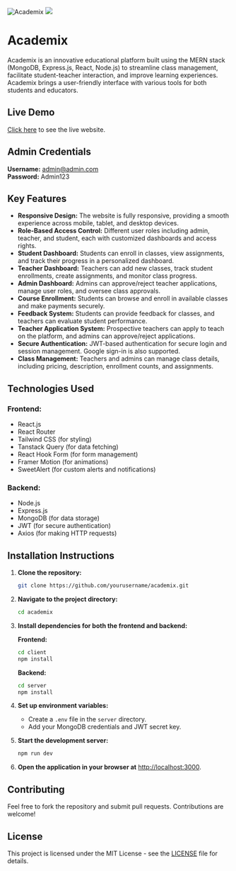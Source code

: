 ![Academix](https://i.ibb.co/9H6DXMmV/image.png)
<img src="https://i.ibb.co/9H6DXMmV/image.png">

# Academix
Academix is an innovative educational platform built using the MERN stack (MongoDB, Express.js, React, Node.js) to streamline class management, facilitate student-teacher interaction, and improve learning experiences. Academix brings a user-friendly interface with various tools for both students and educators.

## Live Demo
[Click here](https://academix-89443.web.app/) to see the live website.

## Admin Credentials
**Username:** admin@admin.com  
**Password:** Admin123

## Key Features
- **Responsive Design:** The website is fully responsive, providing a smooth experience across mobile, tablet, and desktop devices.
- **Role-Based Access Control:** Different user roles including admin, teacher, and student, each with customized dashboards and access rights.
- **Student Dashboard:** Students can enroll in classes, view assignments, and track their progress in a personalized dashboard.
- **Teacher Dashboard:** Teachers can add new classes, track student enrollments, create assignments, and monitor class progress.
- **Admin Dashboard:** Admins can approve/reject teacher applications, manage user roles, and oversee class approvals.
- **Course Enrollment:** Students can browse and enroll in available classes and make payments securely.
- **Feedback System:** Students can provide feedback for classes, and teachers can evaluate student performance.
- **Teacher Application System:** Prospective teachers can apply to teach on the platform, and admins can approve/reject applications.
- **Secure Authentication:** JWT-based authentication for secure login and session management. Google sign-in is also supported.
- **Class Management:** Teachers and admins can manage class details, including pricing, description, enrollment counts, and assignments.

## Technologies Used
### Frontend:
- React.js
- React Router
- Tailwind CSS (for styling)
- Tanstack Query (for data fetching)
- React Hook Form (for form management)
- Framer Motion (for animations)
- SweetAlert (for custom alerts and notifications)

### Backend:
- Node.js
- Express.js
- MongoDB (for data storage)
- JWT (for secure authentication)
- Axios (for making HTTP requests)

## Installation Instructions
1. **Clone the repository:**
   ```sh
   git clone https://github.com/yourusername/academix.git
   ```
2. **Navigate to the project directory:**
   ```sh
   cd academix
   ```
3. **Install dependencies for both the frontend and backend:**
   
   **Frontend:**
   ```sh
   cd client
   npm install
   ```
   **Backend:**
   ```sh
   cd server
   npm install
   ```
4. **Set up environment variables:**
   - Create a `.env` file in the `server` directory.
   - Add your MongoDB credentials and JWT secret key.
5. **Start the development server:**
   ```sh
   npm run dev
   ```
6. **Open the application in your browser at** [http://localhost:3000](http://localhost:3000).

## Contributing
Feel free to fork the repository and submit pull requests. Contributions are welcome!

## License
This project is licensed under the MIT License - see the [LICENSE](LICENSE) file for details.

